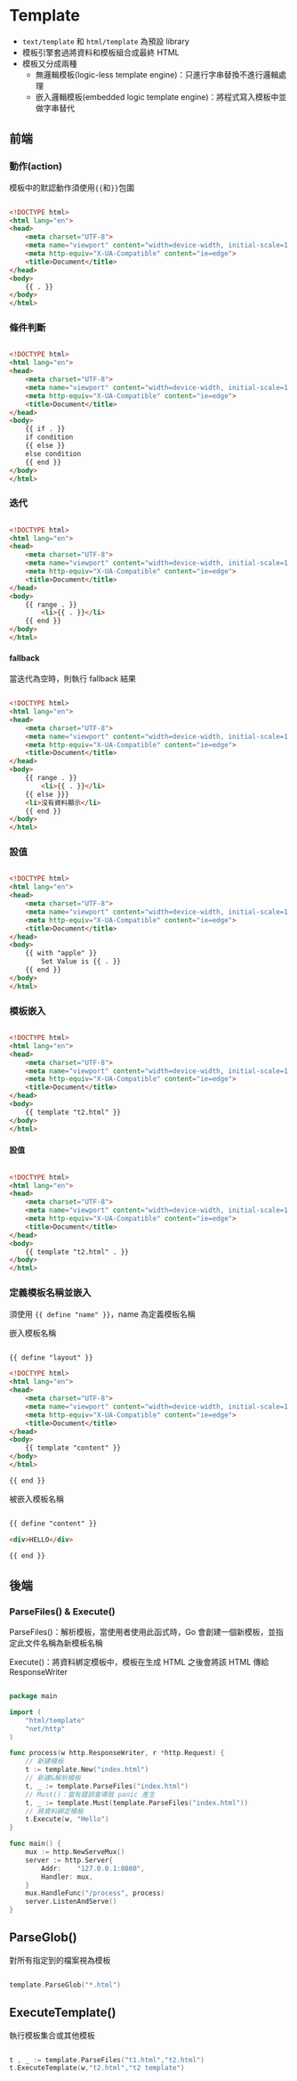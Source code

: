 # Template

* `text/template` 和 `html/template` 為預設 library
* 模板引擎套過將資料和模板組合成最終 HTML
* 模板又分成兩種
    * 無邏輯模板(logic-less template engine)：只進行字串替換不進行邏輯處理
    * 嵌入邏輯模板(embedded logic template engine)：將程式寫入模板中並做字串替代

## 前端

### 動作(action)

模板中的默認動作須使用`{{`和`}}`包圍

```HTML

<!DOCTYPE html>
<html lang="en">
<head>
    <meta charset="UTF-8">
    <meta name="viewport" content="width=device-width, initial-scale=1.0">
    <meta http-equiv="X-UA-Compatible" content="ie=edge">
    <title>Document</title>
</head>
<body>
    {{ . }}
</body>
</html>

```

### 條件判斷

```HTML

<!DOCTYPE html>
<html lang="en">
<head>
    <meta charset="UTF-8">
    <meta name="viewport" content="width=device-width, initial-scale=1.0">
    <meta http-equiv="X-UA-Compatible" content="ie=edge">
    <title>Document</title>
</head>
<body>
    {{ if . }}
    if condition
    {{ else }}
    else condition
    {{ end }}
</body>
</html>

```

### 迭代

```HTML

<!DOCTYPE html>
<html lang="en">
<head>
    <meta charset="UTF-8">
    <meta name="viewport" content="width=device-width, initial-scale=1.0">
    <meta http-equiv="X-UA-Compatible" content="ie=edge">
    <title>Document</title>
</head>
<body>
    {{ range . }}
        <li>{{ . }}</li>
    {{ end }}
</body>
</html>

```

#### fallback

當迭代為空時，則執行 fallback 結果

```HTML

<!DOCTYPE html>
<html lang="en">
<head>
    <meta charset="UTF-8">
    <meta name="viewport" content="width=device-width, initial-scale=1.0">
    <meta http-equiv="X-UA-Compatible" content="ie=edge">
    <title>Document</title>
</head>
<body>
    {{ range . }}
        <li>{{ . }}</li>
    {{ else }}}
    <li>沒有資料顯示</li>
    {{ end }}
</body>
</html>

```

### 設值


```HTML

<!DOCTYPE html>
<html lang="en">
<head>
    <meta charset="UTF-8">
    <meta name="viewport" content="width=device-width, initial-scale=1.0">
    <meta http-equiv="X-UA-Compatible" content="ie=edge">
    <title>Document</title>
</head>
<body>
    {{ with "apple" }}
        Set Value is {{ . }}
    {{ end }}
</body>
</html>

```

### 模板嵌入

```HTML

<!DOCTYPE html>
<html lang="en">
<head>
    <meta charset="UTF-8">
    <meta name="viewport" content="width=device-width, initial-scale=1.0">
    <meta http-equiv="X-UA-Compatible" content="ie=edge">
    <title>Document</title>
</head>
<body>
    {{ template "t2.html" }}
</body>
</html>

```

#### 設值


```HTML

<!DOCTYPE html>
<html lang="en">
<head>
    <meta charset="UTF-8">
    <meta name="viewport" content="width=device-width, initial-scale=1.0">
    <meta http-equiv="X-UA-Compatible" content="ie=edge">
    <title>Document</title>
</head>
<body>
    {{ template "t2.html" . }}
</body>
</html>

```

### 定義模板名稱並嵌入

須使用 `{{ define "name" }}`，name 為定義模板名稱

嵌入模板名稱

```html

{{ define "layout" }}

<!DOCTYPE html>
<html lang="en">
<head>
    <meta charset="UTF-8">
    <meta name="viewport" content="width=device-width, initial-scale=1.0">
    <meta http-equiv="X-UA-Compatible" content="ie=edge">
    <title>Document</title>
</head>
<body>
    {{ template "content" }}
</body>
</html>

{{ end }}

```

被嵌入模板名稱

```html

{{ define "content" }}

<div>HELLO</div>

{{ end }}

```

## 後端

### ParseFiles() & Execute()

ParseFiles()：解析模板，當使用者使用此函式時，Go 會創建一個新模板，並指定此文件名稱為新模板名稱

Execute()：將資料綁定模板中，模板在生成 HTML 之後會將該 HTML 傳給 ResponseWriter

```go

package main

import (
	"html/template"
	"net/http"
)

func process(w http.ResponseWriter, r *http.Request) {
    // 新建模板
    t := template.New("index.html")
    // 新建&解析模板
    t, _ := template.ParseFiles("index.html")
    // Must()：當有錯誤會導致 panic 產生
    t, _ := template.Must(template.ParseFiles("index.html"))
    // 將資料綁定模板
	t.Execute(w, "Hello")
}

func main() {
	mux := http.NewServeMux()
	server := http.Server{
		Addr:    "127.0.0.1:8080",
		Handler: mux,
	}
	mux.HandleFunc("/process", process)
	server.ListenAndServe()
}


```

## ParseGlob()

對所有指定到的檔案視為模板

```go

template.ParseGlob("*.html")

```

## ExecuteTemplate()

執行模板集合或其他模板

```go

t , _ := template.ParseFiles("t1.html","t2.html")
t.ExecuteTemplate(w,"t2.html","t2 template")


```
